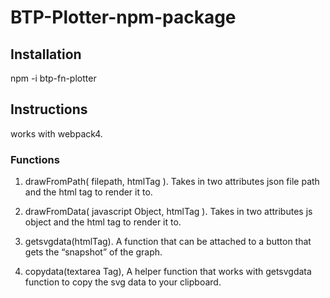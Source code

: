 # BTP-Plotter-npm-package
 
## Installation
   npm -i btp-fn-plotter

## Instructions
   works with webpack4.
### Functions
1. drawFromPath( filepath, htmlTag ).
   Takes in two attributes json file path and the html tag to render it to.
   
2. drawFromData( javascript Object, htmlTag ).
   Takes in two attributes js object and the html tag to render it to.
   
3. getsvgdata(htmlTag).
   A function that can be attached to a button that gets the “snapshot” of the graph.

4. copydata(textarea Tag),
   A helper function that works with getsvgdata function to copy the svg data to your clipboard.